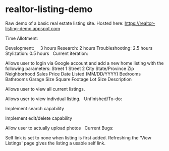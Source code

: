 # realtor-listing-demo
Raw demo of a basic real estate listing site.
Hosted here: https://realtor-listing-demo.appspot.com


Time Allotment:

  Development:      3 hours
  Research:         2 hours
  Troubleshooting:  2.5 hours
  Stylization:      0.5 hours
  
Current iteration:

  Allows user to login via Google account and add a new home listing with the following parameters:
      Street 1 
      Street 2 
      City
      State/Province
      Zip
      Neighborhood
      Sales Price
      Date Listed (MM/DD/YYYY) 
      Bedrooms 
      Bathrooms
      Garage Size
      Square Footage
      Lot Size
      Description
      
  Allows user to view all current listings.
  
  Allows user to view indivdual listing.
  
Unfinished/To-do:

  Implement search capability
  
  Implement edit/delete capability
  
  Allow user to actually upload photos
  
Current Bugs:

  Self link is set to none when listing is first added. Refreshing the 'View Listings' page gives the listing a usable self link.
